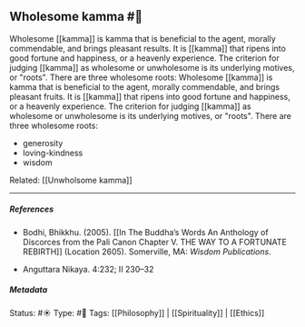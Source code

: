 ## Wholesome kamma #🧠  

Wholesome [[kamma]] is kamma that is beneficial to the agent, morally commendable, and brings pleasant results. It is [[kamma]] that ripens into good fortune and happiness, or a heavenly experience. The criterion for judging [[kamma]] as wholesome or unwholesome is its underlying motives, or "roots". There are three wholesome roots:
Wholesome [[kamma]] is kamma that is beneficial to the agent, morally commendable, and brings pleasant fruits. It is [[kamma]] that ripens into good fortune and happiness, or a heavenly experience. The criterion for judging [[kamma]] as wholesome or unwholesome is its underlying motives, or "roots". There are three wholesome roots:

- generosity
- loving-kindness
- wisdom

Related: [[Unwholsome kamma]]

___

##### References

- Bodhi, Bhikkhu. (2005). [[In The Buddha’s Words An Anthology of Discorces from the Pali Canon Chapter V. THE WAY TO A FORTUNATE REBIRTH]] (Location 2605). Somerville, MA: _Wisdom Publications_.

- Anguttara Nikaya. 4:232; II 230–32

##### Metadata
Status: #☀️ 
Type: #🔵 
Tags: [[Philosophy]] | [[Spirituality]] | [[Ethics]]
